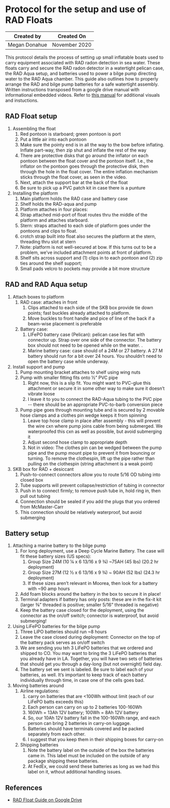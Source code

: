# Protocol for the setup and use of RAD Floats

| Created by | Created On | 
| -- | -- |
| Megan Donahue | November 2020 | 

This protocol details the process of setting up small inflatable boats used to carry equipment associated with RAD radon detection in sea water.  These floats carry and secure the RAD radon detector in a watertight pelican case, the RAD Aqua setup, and batteries used to power a bilge pump directing water to the RAD Aqua chamber.  This guide also outlines how to properly arrange the RAD and bilge pump batteries for a safe watertight assembly.  Written instructions transposed from a google drive manual with informational embedded videos. Refer to [this manual](https://docs.google.com/presentation/d/1Op3LV4TpLMrneib9Ot7QqVFCt2Vp_Bm9EVqdMQujmWg/edit#slide=id.p) for additional visuals and instuctions.

## RAD Float setup

1. Assembling the float
    1. Red pontoon is starboard; green pontoon is port
    1. Put a little air into each pontoon
    1. Make sure the pointy end is in all the way to the bow before inflating.  Inflate part-way, then zip shut and inflate the rest of the way
    1. There are protective disks that go around the inflator on each pontoon between the float cover and the pontoon itself.  I.e., the inflator on the pontoon goes through the protective disk, then through the hole in the float cover.  The entire inflation mechanism sticks through the float cover, as seen in the video.
    1. Next, attach the support bar at the back of the float
    1. Be sure to pick up a PVC patch kit in case there is a punture 
1. Installing the platform
    1. Main platform holds the RAD case and battery case
    1. Shelf holds the RAD-aqua and pump
    1. Platform attaches in four places:
    1. Strap attached mid-port of float routes thru the middle of the platform and attaches starboard.
    1. Stern: straps attached to each side of platform goes under the pontoons and clips to float.
    1. crotch strap built into float also secures the platform at the stern, threading thru slot at stern
    1. Note: platform is not well-secured at bow.  If this turns out to be a problem, we’ve included attachment points at front of platform.
    1. Shelf sits across support and (1) clips in to each pontoon and (2) zip ties around the shelf support; 
    1. Small pads velcro to pockets may provide a bit more structure

## RAD and RAD Aqua setup

1. Attach boxes to platform
    1. RAD case:  attaches in front
        1. Clips attached to each side of the SKB box provide tie down points; fast buckles already attached to platform.  
        1. Move buckles to front handle and pice of line of the back if a beam-wise placement is preferable
    1. Battery case:
        1. LIFePO battery case (Pelican):  pelican case lies flat with connector up.  Strap over one side of the connector.  The battery box should not need to be opened while on the water. .
        1. Marine battery case:  case should of a 24M or 27 battery.  A 27 M battery should run for a bit over 24 hours.  You shouldn’t need to open the battery case while underway.  
1. Install support and pump
    1. Pump mounting bracket attaches to shelf using wing nuts
    1. Pump with smaller fitting fits onto ½” PVC pipe
        1. Right now, this is a slip fit.  You might want to PVC-glue this attachment or secure it in some other way to make sure it doesn’t vibrate loose
        1. I leave it to you to connect the RAD-Aqua tubing to the PVC pipe -- there should be an appropriate PVC-to-barb conversion piece
    1. Pump pipe goes through mounting tube and is secured by 2 movable hose clamps and a clothes pin wedge keeps it from spinning
        1. Leave top hose clamp in place after assembly - this will prevent the wire cxn where pump joins cable from being submerged.  We waterproofed this cxn as well as possible, but avoid submerging it
        1. Adjust second hose clamp to appropriate depth
        1. Not in video:  The clothes pin can be wedged between the pump pipe and the pump mount pipe to prevent it from bouncing or turning.  To remove the clothespin, lift up the pipe rather than pulling on the clothespin (string attachment is a weak point)
1. SKB box for RAD + desiccant
    1. Push-to-connect connectors allow you to route 5/16 OD tubing into closed box
    1. Tube supports will prevent collapse/restriction of tubing in connector
    1. Push in to connect firmly; to remove push tube in, hold ring in, then pull out tubing
    1. Connection should be sealed if you add the plugs that you ordered from McMaster-Carr
    1. This connection should be relatively waterproof, but avoid submerging

## Battery setup

1. Attaching a marine battery to the bilge pump
    1. For long deployment, use a Deep Cycle Marine Battery.  The case will fit these battery sizes (US specs):
        1. Group Size 24M (10 ¼ x 6 13/16 x 9 ¾) ~75AH  (45 lbs)  (20.2 hr deployment)
        1. Group Size 27M (12 ½  x 6 13/16 x 9 ¾) ~ 90AH  (52 lbs)  (24.3 hr deployment)
        1. If these sizes aren’t relevant in Moorea, then look for a battery with ~90 amp hours
    1. Add foam blocks around the battery in the box to secure it in place!
    1. Terminal adapters if battery has only posts:  these are in the fix-it kit (larger ⅜” threaded is positive; smaller 5/16” threaded is negative)
    1. Keep the battery case closed for the  deployment, using the connector as the on/off switch; connector is waterproof, but avoid submerging!
1. Using LiFePO batteries for the bilge pump
    1. Three LiPO batteries should run ~8 hours
    1. Leave the case closed during deployment: Connector on the top of the battery pack serves as on/off switch
    1. We are sending you teh 3 LiFePO batteries that we ordered and shipped to CO.  You may want to bring the 3 LiFePO batteries that you already have in LA.  Together, you will have two sets of batteries that should get you through a day-long (but not overnight) field day.
    1. The battery set we sent is labeled.  Be sure to label each of your batteries, as well. It’s important to keep track of each battery individually through time, in case one of the cells goes bad.
1. Moving batteries around
    1. Airline regulations:
        1. carry on batteries that are <100Wh without limit (each of our LiFePO batts exceeds this)
        1. Each person can carry on up to 2 batteries 100-160Wh
        1. 160Wh = 13Ah 12V battery; 100Wh = 8Ah 12V battery
        1. So, our 10Ah 12V battery fall in the 100-160Wh range, and each person can bring 2 batteries in carry-on luggage.
        1. Batteries should have terminals covered and be packed separately from each other. 
        1. I suggest that you keep them in their shipping boxes for carry-on
    1. Shipping batteries
        1. Note the battery label on the outside of the box the batteries came in.  This label must be included on the outside of any package shipping these batteries.  
        1. At FedEx, we could send these batteries as long as we had this label on it, wthout additional handling issues.



## References

- [RAD Float Guide on Google Drive](https://docs.google.com/presentation/d/1Op3LV4TpLMrneib9Ot7QqVFCt2Vp_Bm9EVqdMQujmWg/edit#slide=id.p)
